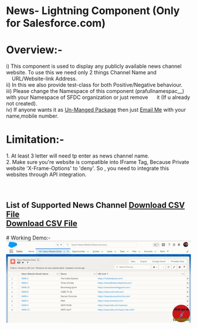 # News- Lightning Component (Only for Salesforce.com)
# Overview:-
  <p>
   i)  This component is used to display any publicly available news channel website. To use this we need only 2 things Channel Name and &nbsp;&nbsp;&nbsp;&nbsp;URL/Website-link     Address.<br/>
  ii)  In this we also provide test-class for both Positive/Negative behaviour.<br/>
  iii) Please change the Namespace of this component (prafullnamespac__) with your Namespace of SFDC organization or just remove &nbsp;&nbsp;&nbsp;&nbsp;&nbsp;it (If u already not created).<br/>
  iv)  If anyone wants it as <u>Un-Manged Package</u> then just <a href = "mailto: prafulljaincp@gmail.com">Email Me</a> with your name,mobile number.<br/>
  </p>
<div>
  <h1>Limitation:-</h1>
  1. At least 3 letter will need tp enter as news channel name.<br/>
  2. Make sure you're website is compatible into IFrame Tag, Because Private website 'X-Frame-Options' to 'deny'. So , you need to integrate this websites through API integration.
</div><br/><br/>

<h2>List of Supported News Channel
  <a href='prafullnamespac__News_Website_Details__c.csv'>Download CSV File</a><br/>
  <a href='prafullnamespac__News_Website_Details__c.csv'>Download CSV File</a><br/>
  
  </h2>
# Working Demo:-
<img src="News-Lightning Component Working Overview.gif" alt="Working Demo GIF"/>
